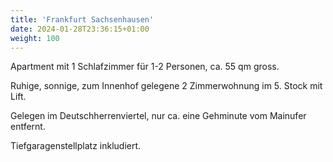 ```yaml
---
title: 'Frankfurt Sachsenhausen'
date: 2024-01-28T23:36:15+01:00
weight: 100
---
```


Apartment mit 1 Schlafzimmer für 1-2 Personen, ca. 55 qm gross.

Ruhige, sonnige, zum Innenhof gelegene 2 Zimmerwohnung im 5. Stock mit Lift.

Gelegen im Deutschherrenviertel, nur ca. eine Gehminute vom Mainufer entfernt.

Tiefgaragenstellplatz inkludiert.
